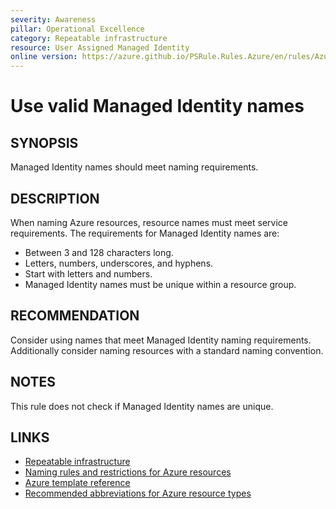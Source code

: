 ```yaml
---
severity: Awareness
pillar: Operational Excellence
category: Repeatable infrastructure
resource: User Assigned Managed Identity
online version: https://azure.github.io/PSRule.Rules.Azure/en/rules/Azure.Identity.UserAssignedName/
---
```


# Use valid Managed Identity names

## SYNOPSIS

Managed Identity names should meet naming requirements.

## DESCRIPTION

When naming Azure resources, resource names must meet service requirements.
The requirements for Managed Identity names are:

- Between 3 and 128 characters long.
- Letters, numbers, underscores, and hyphens.
- Start with letters and numbers.
- Managed Identity names must be unique within a resource group.

## RECOMMENDATION

Consider using names that meet Managed Identity naming requirements.
Additionally consider naming resources with a standard naming convention.

## NOTES

This rule does not check if Managed Identity names are unique.

## LINKS

- [Repeatable infrastructure](https://docs.microsoft.com/azure/architecture/framework/devops/automation-infrastructure)
- [Naming rules and restrictions for Azure resources](https://docs.microsoft.com/azure/azure-resource-manager/management/resource-name-rules#microsoftmanagedidentity)
- [Azure template reference](https://docs.microsoft.com/azure/templates/microsoft.managedidentity/userassignedidentities)
- [Recommended abbreviations for Azure resource types](https://docs.microsoft.com/azure/cloud-adoption-framework/ready/azure-best-practices/resource-abbreviations)
